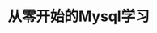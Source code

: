 # 从零开始的Mysql学习

<!--@include: ./第一章：数据库概述.md-->

<!--@include: ./第二章：环境搭建.md-->

<!--@include: ./第三章：最基础的 SELECT 语句.md-->

<!--@include: ./第四章：运算符.md-->

<!--@include: ./第五章：排序和分页.md-->

<!--@include: ./第六章：多表查询.md-->

<!--@include: ./第七章：单行函数.md-->

<!--@include: ./第八章：聚合函数.md-->

<!--@include: ./第九章：子查询.md-->

<!--@include: ./第十章：创建和管理表.md-->

<!--@include: ./第十一章：数据处理之增删改.md-->

<!--@include: ./第十二章：MySQL数据类型精讲.md-->

<!--@include: ./第十三章：约束.md-->

<!--@include: ./第十四章：视图.md-->

<!--@include: ./第十五章：存储过程和存储函数.md-->
